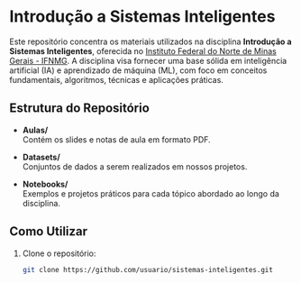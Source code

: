 # Introdução a Sistemas Inteligentes

Este repositório concentra os materiais utilizados na disciplina **Introdução a Sistemas Inteligentes**, oferecida no [Instituto Federal do Norte de Minas Gerais - IFNMG](https://www.ifnmg.edu.br). A disciplina visa fornecer uma base sólida em inteligência artificial (IA) e aprendizado de máquina (ML), com foco em conceitos fundamentais, algoritmos, técnicas e aplicações práticas.


## Estrutura do Repositório

- **Aulas/**  
  Contém os slides e notas de aula em formato PDF.

- **Datasets/**  
  Conjuntos de dados a serem realizados em nossos projetos.

- **Notebooks/**  
  Exemplos e projetos práticos para cada tópico abordado ao longo da disciplina.


## Como Utilizar

1. Clone o repositório:
   ```bash
   git clone https://github.com/usuario/sistemas-inteligentes.git
